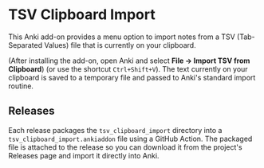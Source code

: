 # TSV Clipboard Import

This Anki add-on provides a menu option to import notes from a TSV
(Tab-Separated Values) file that is currently on your clipboard.

(After installing the add-on, open Anki and select
**File → Import TSV from Clipboard**)
(or use the shortcut `Ctrl+Shift+V`). The text currently on your clipboard is
saved to a temporary file and passed to Anki's standard import routine.

## Releases

Each release packages the `tsv_clipboard_import` directory into a
`tsv_clipboard_import.ankiaddon` file using a GitHub Action. The packaged file
is attached to the release so you can download it from the project's Releases
page and import it directly into Anki.

